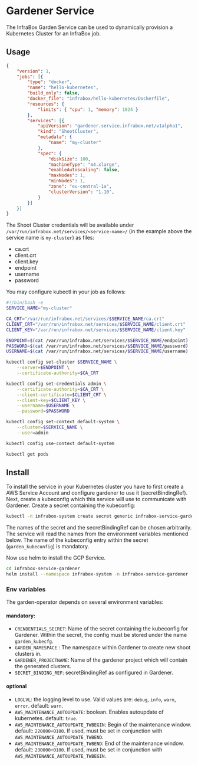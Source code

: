 # Gardener Service
The InfraBox Garden Service can be used to dynamically provision a Kubernetes Cluster for an InfraBox job.

## Usage

```json
{
    "version": 1,
    "jobs": [{
        "type": "docker",
        "name": "hello-kubernetes",
        "build_only": false,
        "docker_file": "infrabox/hello-kubernetes/Dockerfile",
        "resources": {
            "limits": { "cpu": 1, "memory": 1024 }
        },
        "services": [{
            "apiVersion": "gardener.service.infrabox.net/v1alpha1",
            "kind": "ShootCluster",
            "metadata": {
                "name": "my-cluster"
            },
            "spec": {
                "diskSize": 100,
                "machineType": "m4.xlarge",
                "enableAutoscaling": false,
                "maxNodes": 1,
                "minNodes": 1,
                "zone": "eu-central-1a",
                "clusterVersion": "1.10",
            }
        }]
    }]
}
```

The Shoot Cluster credentials will be available under `/var/run/infrabox.net/services/<service-name>/` (in the example above the service name is `my-cluster`) as files:

- ca.crt
- client.crt
- client.key
- endpoint
- username
- password

You may configure kubectl in your job as follows:

```bash
#!/bin/bash -e
SERVICE_NAME="my-cluster"

CA_CRT="/var/run/infrabox.net/services/$SERVICE_NAME/ca.crt"
CLIENT_CRT="/var/run/infrabox.net/services/$SERVICE_NAME/client.crt"
CLIENT_KEY="/var/run/infrabox.net/services/$SERVICE_NAME/client.key"

ENDPOINT=$(cat /var/run/infrabox.net/services/$SERVICE_NAME/endpoint)
PASSWORD=$(cat /var/run/infrabox.net/services/$SERVICE_NAME/password)
USERNAME=$(cat /var/run/infrabox.net/services/$SERVICE_NAME/username)

kubectl config set-cluster $SERVICE_NAME \
    --server=$ENDPOINT \
    --certificate-authority=$CA_CRT

kubectl config set-credentials admin \
    --certificate-authority=$CA_CRT \
    --client-certificate=$CLIENT_CRT \
    --client-key=$CLIENT_KEY \
    --username=$USERNAME \
    --password=$PASSWORD

kubectl config set-context default-system \
    --cluster=$SERVICE_NAME \
    --user=admin

kubectl config use-context default-system

kubectl get pods
```

## Install
To install the service in your Kubernetes cluster you have to first create a AWS Service Account and configure gardener to use it (secretBindingRef). Next, create a kubeconfig which this service will use to communicate with Gardener. Create a secret containing the kubeconfig:
```bash
kubectl -n infrabox-system create secret generic infrabox-service-garden-sa --from-file ./garden_kubeconfig
```

The names of the secret and the secretBindingRef can be chosen arbitrarily. The service will read the names from the environment variables mentioned below. The name of the kubeconfig entry within the secret (`garden_kubeconfig`) is mandatory. 

Now use helm to install the GCP Service.

```bash
cd infrabox-service-gardener
helm install --namespace infrabox-system -n infrabox-service-gardener .
```

### Env variables
The garden-operator depends on several environment variables:

#### mandatory:
* `CRENDENTIALS_SECRET`: Name of the secret containing the kubeconfig for Gardener. Within the secret, the config must be stored under the name `garden_kubecfg`.
* `GARDEN_NAMESPACE` : The namespace within Gardener to create new shoot clusters in.
* `GARDENER_PROJECTNAME`: Name of the gardener project which will contain the generated clusters.
* `SECRET_BINDING_REF`: secretBindingRef as configured in Gardener.

#### optional
* `LOGLVL`: the logging level to use. Valid values are: `debug`, `info`, `warn`, `error`. default: `warn`.
* `AWS_MAINTENANCE_AUTOUPDATE`: boolean. Enables autoupdate of kubernetes. default: `true`.
* `AWS_MAINTENANCE_AUTOUPDATE_TWBEGIN`: Begin of the maintenance window. default: `220000+0100`. If used, must be set in conjunction with `AWS_MAINTENANCE_AUTOUPDATE_TWBEND`.
* `AWS_MAINTENANCE_AUTOUPDATE_TWBEND`: End of the maintenance window. default: `230000+0100`. If used, must be set in conjunction with `AWS_MAINTENANCE_AUTOUPDATE_TWBEGIN`.
  